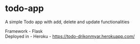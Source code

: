 # todo-app
A simple Todo app with add, delete and update functionalities

Framework - Flask <br />
Deployed in - Heroku - https://todo-drikonmyar.herokuapp.com/
